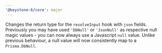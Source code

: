 ```yaml
---
'@keystone-6/core': major
---
```


Changes the return type for the `resolveInput` hook with `json` fields.  Previously you may have used `'DbNull'` or `'JsonNull'` as respective null magic values - you can now always use a Javascript `null` value.
Unlike previous behaviour, a null value will now consistently map to a `Prisma.DbNull`.
